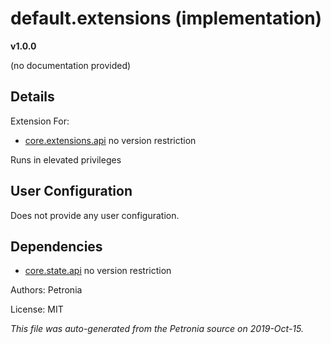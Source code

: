 # default.extensions (implementation)
**v1.0.0**

(no documentation provided)

## Details

Extension For:
* [core.extensions.api](core.extensions.api.md)
  no version restriction


Runs in elevated privileges

## User Configuration

Does not provide any user configuration.



## Dependencies

* [core.state.api](core.state.api.md)
  no version restriction







Authors: Petronia

License: MIT

*This file was auto-generated from the Petronia source on 2019-Oct-15.*
